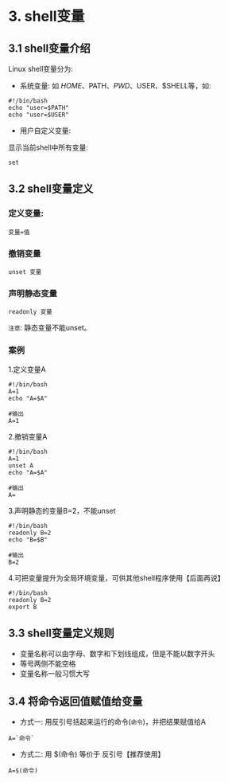 # 3. shell变量

## 3.1 shell变量介绍

Linux shell变量分为:
* 系统变量: 如 $HOME、$PATH、$PWD、$USER、$SHELL等，如:
```
#!/bin/bash
echo "user=$PATH"
echo "user=$USER"
```

* 用户自定义变量:

显示当前shell中所有变量:
```
set
```

## 3.2 shell变量定义

### 定义变量:
```
变量=值
```

### 撤销变量
```
unset 变量
```

### 声明静态变量

```
readonly 变量
```

`注意`: 静态变量不能unset。



### 案例

1.定义变量A
```
#!/bin/bash
A=1
echo "A=$A"
```

```
#输出
A=1
```

2.撤销变量A
```
#!/bin/bash
A=1
unset A
echo "A=$A"
```

```
#输出
A=
```

3.声明静态的变量B=2，不能unset
```
#!/bin/bash
readonly B=2
echo "B=$B"
```

```
#输出
B=2
```

4.可把变量提升为全局环境变量，可供其他shell程序使用【后面再说】
```
#!/bin/bash
readonly B=2
export B
```


## 3.3 shell变量定义规则
* 变量名称可以由字母、数字和下划线组成，但是不能以数字开头
* 等号两侧不能空格
* 变量名称一般习惯大写

## 3.4 将命令返回值赋值给变量
* 方式一: 用反引号括起来运行的命令(`命令`)，并把结果赋值给A

```
A=`命令`
```

* 方式二: 用 $(命令) 等价于 反引号【推荐使用】

```
A=$(命令)
```